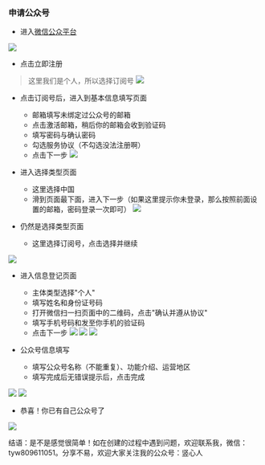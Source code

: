 ### 申请公众号
- 进入[微信公众平台](https://mp.weixin.qq.com/)

![](/img/Internet/weixin/site.png)

- 点击立即注册

> 这里我们是个人，所以选择订阅号
![](/img/Internet/weixin/regist.png)

- 点击订阅号后，进入到基本信息填写页面
    - 邮箱填写未绑定过公众号的邮箱
    - 点击激活邮箱，稍后你的邮箱会收到验证码
    - 填写密码与确认密码
    - 勾选服务协议（不勾选没法注册啊）
    - 点击下一步
![](/img/Internet/weixin/first.png)

- 进入选择类型页面
    - 这里选择中国
    - 滑到页面最下面，进入下一步（如果这里提示你未登录，那么按照前面设置的邮箱，密码登录一次即可）
![](/img/Internet/weixin/second.png)


- 仍然是选择类型页面
    - 这里选择订阅号，点击选择并继续
    
![](/img/Internet/weixin/second_two.png)


- 进入信息登记页面
    - 主体类型选择"个人"
    - 填写姓名和身份证号码
    - 打开微信扫一扫页面中的二维码，点击"确认并遵从协议"
    - 填写手机号码和发至你手机的验证码
    - 点击下一步
![](/img/Internet/weixin/third.png)
![](/img/Internet/weixin/third_two.png)
![](/img/Internet/weixin/success.png)

- 公众号信息填写
    - 填写公众号名称（不能重复）、功能介绍、运营地区
    - 填写完成后无错误提示后，点击完成
    
![](/img/Internet/weixin/four.png)
![](/img/Internet/weixin/four_tow.png)

- 恭喜！你已有自己公众号了

![](/img/Internet/weixin/four_res.png)

结语：是不是感觉很简单！如在创建的过程中遇到问题，欢迎联系我，微信：tyw809611051。分享不易，欢迎大家关注我的公众号：竖心人











